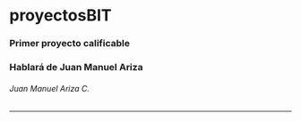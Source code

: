 # proyectosBIT

### Primer proyecto calificable

### Hablará de Juan Manuel Ariza

###### Juan Manuel Ariza C.

---
